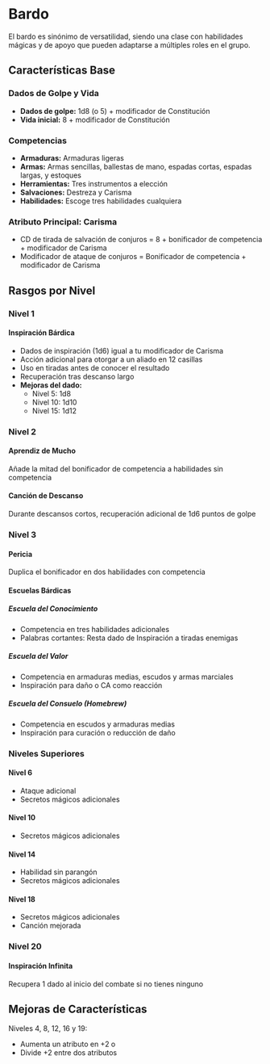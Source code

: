 # Bardo

El bardo es sinónimo de versatilidad, siendo una clase con habilidades mágicas y de apoyo que pueden adaptarse a múltiples roles en el grupo.

## Características Base

### Dados de Golpe y Vida
- **Dados de golpe:** 1d8 (o 5) + modificador de Constitución
- **Vida inicial:** 8 + modificador de Constitución

### Competencias
- **Armaduras:** Armaduras ligeras
- **Armas:** Armas sencillas, ballestas de mano, espadas cortas, espadas largas, y estoques
- **Herramientas:** Tres instrumentos a elección
- **Salvaciones:** Destreza y Carisma
- **Habilidades:** Escoge tres habilidades cualquiera

### Atributo Principal: Carisma
- CD de tirada de salvación de conjuros = 8 + bonificador de competencia + modificador de Carisma
- Modificador de ataque de conjuros = Bonificador de competencia + modificador de Carisma

## Rasgos por Nivel

### Nivel 1
#### Inspiración Bárdica
- Dados de inspiración (1d6) igual a tu modificador de Carisma
- Acción adicional para otorgar a un aliado en 12 casillas
- Uso en tiradas antes de conocer el resultado
- Recuperación tras descanso largo
- **Mejoras del dado:**
  - Nivel 5: 1d8
  - Nivel 10: 1d10
  - Nivel 15: 1d12

### Nivel 2
#### Aprendiz de Mucho
Añade la mitad del bonificador de competencia a habilidades sin competencia

#### Canción de Descanso
Durante descansos cortos, recuperación adicional de 1d6 puntos de golpe

### Nivel 3
#### Pericia
Duplica el bonificador en dos habilidades con competencia

#### Escuelas Bárdicas
##### Escuela del Conocimiento
- Competencia en tres habilidades adicionales
- Palabras cortantes: Resta dado de Inspiración a tiradas enemigas

##### Escuela del Valor
- Competencia en armaduras medias, escudos y armas marciales
- Inspiración para daño o CA como reacción

##### Escuela del Consuelo (Homebrew)
- Competencia en escudos y armaduras medias
- Inspiración para curación o reducción de daño

### Niveles Superiores
#### Nivel 6
- Ataque adicional
- Secretos mágicos adicionales

#### Nivel 10
- Secretos mágicos adicionales

#### Nivel 14
- Habilidad sin parangón
- Secretos mágicos adicionales

#### Nivel 18
- Secretos mágicos adicionales
- Canción mejorada

### Nivel 20
#### Inspiración Infinita
Recupera 1 dado al inicio del combate si no tienes ninguno

## Mejoras de Características
Niveles 4, 8, 12, 16 y 19:
- Aumenta un atributo en +2 o
- Divide +2 entre dos atributos